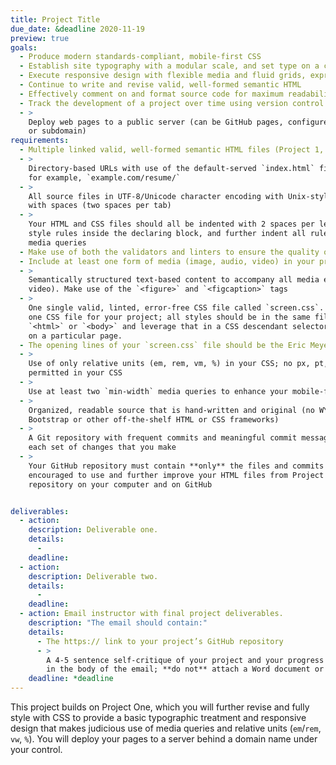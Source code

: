 ```yaml
---
title: Project Title
due_date: &deadline 2020-11-19
preview: true
goals:
  - Produce modern standards-compliant, mobile-first CSS
  - Establish site typography with a modular scale, and set type on a consistent baseline grid
  - Execute responsive design with flexible media and fluid grids, expressed as percentages
  - Continue to write and revise valid, well-formed semantic HTML
  - Effectively comment on and format source code for maximum readability
  - Track the development of a project over time using version control
  - >
    Deploy web pages to a public server (can be GitHub pages, configured with your own domain name
    or subdomain)
requirements:
  - Multiple linked valid, well-formed semantic HTML files (Project 1, essentially)
  - >
    Directory-based URLs with use of the default-served `index.html` file, so that you can point to,
    for example, `example.com/resume/`
  - >
    All source files in UTF-8/Unicode character encoding with Unix-style line endings (LF), entabbed
    with spaces (two spaces per tab)
  - >
    Your HTML and CSS files should all be indented with 2 spaces per level of indent; indent all CSS
    style rules inside the declaring block, and further indent all rules and blocks inside your
    media queries
  - Make use of both the validators and linters to ensure the quality of both your HTML and CSS
  - Include at least one form of media (image, audio, video) in your project
  - >
    Semantically structured text-based content to accompany all media elements (image, audio,
    video). Make use of the `<figure>` and `<figcaption>` tags
  - >
    One single valid, linted, error-free CSS file called `screen.css`. **Do not** create more than
    one CSS file for your project; all styles should be in the same file. Use an `id` value on
    `<html>` or `<body>` and leverage that in a CSS descendant selector if you need a special style
    on a particular page.
  - The opening lines of your `screen.css` file should be the Eric Meyer reset CSS styles
  - >
    Use of only relative units (em, rem, vm, %) in your CSS; no px, pt, or other absolute units are
    permitted in your CSS
  - >
    Use at least two `min-width` media queries to enhance your mobile-first styles for larger screens
  - >
    Organized, readable source that is hand-written and original (no WYSIWYGs or code-generators, no
    Bootstrap or other off-the-shelf HTML or CSS frameworks)
  - >
    A Git repository with frequent commits and meaningful commit messages that accurately reflect
    each set of changes that you make
  - >
    Your GitHub repository must contain **only** the files and commits from this project; you are
    encouraged to use and further improve your HTML files from Project 1, but create a brand-new
    repository on your computer and on GitHub


deliverables:
  - action:
    description: Deliverable one.
    details:
      -
    deadline:
  - action:
    description: Deliverable two.
    details:
      -
    deadline:
  - action: Email instructor with final project deliverables.
    description: "The email should contain:"
    details:
      - The https:// link to your project’s GitHub repository
      - >
        A 4-5 sentence self-critique of your project and your progress in class to this point (write
        in the body of the email; **do not** attach a Word document or a PDF)
    deadline: *deadline
---
```


This project builds on Project One, which you will further revise and fully style with CSS to
provide a basic typographic treatment and responsive design that makes judicious use of media
queries and relative units (`em`/`rem`, `vw`, `%`). You will deploy your pages to a server behind a domain
name under your control.

